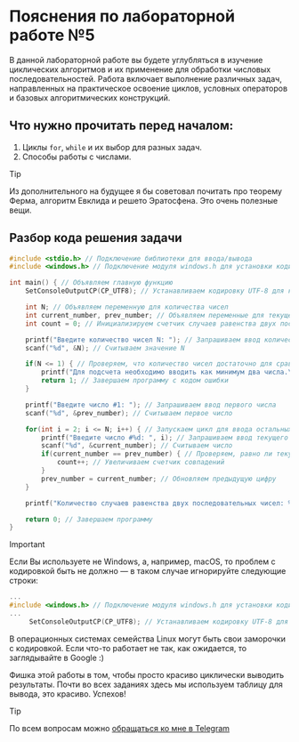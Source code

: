 # Пояснения по лабораторной работе №5

В данной лабораторной работе вы будете углубляться в изучение циклических алгоритмов и их применение для обработки числовых последовательностей. Работа включает выполнение различных задач, направленных на практическое освоение циклов, условных операторов и базовых алгоритмических конструкций.

## Что нужно прочитать перед началом:
1. Циклы ```for```, ```while``` и их выбор для разных задач.
2. Способы работы с числами.

> [!TIP]
> Из дополнительного на будущее я бы советовал почитать про теорему Ферма, алгоритм Евклида и решето Эратосфена. Это очень полезные вещи.

## Разбор кода решения задачи

```c
#include <stdio.h> // Подключение библиотеки для ввода/вывода
#include <windows.h> // Подключение модуля windows.h для установки кодировки вывода

int main() { // Объявляем главную функцию
    SetConsoleOutputCP(CP_UTF8); // Устанавливаем кодировку UTF-8 для корректного отображения русских символов

    int N; // Объявляем переменную для количества чисел
    int current_number, prev_number; // Объявляем переменные для текущего и предыдущего числа
    int count = 0; // Инициализируем счетчик случаев равенства двух последовательных чисел

    printf("Введите количество чисел N: "); // Запрашиваем ввод количества чисел
    scanf("%d", &N); // Считываем значение N

    if(N <= 1) { // Проверяем, что количество чисел достаточно для сравнения
        printf("Для подсчета необходимо вводить как минимум два числа.\n"); // Выводим сообщение
        return 1; // Завершаем программу с кодом ошибки
    }

    printf("Введите число #1: "); // Запрашиваем ввод первого числа
    scanf("%d", &prev_number); // Считываем первое число

    for(int i = 2; i <= N; i++) { // Запускаем цикл для ввода остальных чисел
        printf("Введите число #%d: ", i); // Запрашиваем ввод текущего числа
        scanf("%d", &current_number); // Считываем число
        if(current_number == prev_number) { // Проверяем, равно ли текущее число предыдущему
            count++; // Увеличиваем счетчик совпадений
        }
        prev_number = current_number; // Обновляем предыдущую цифру
    }

    printf("Количество случаев равенства двух последовательных чисел: %d\n", count); // Выводим результат подсчета

    return 0; // Завершаем программу
}
```

> [!IMPORTANT]
> Если Вы используете не Windows, а, например, macOS, то проблем с кодировкой быть не должно — в таком случае игнорируйте следующие строки:
> ```c
> ...
> #include <windows.h> // Подключение модуля windows.h для установки кодировки вывода
> ...
>      SetConsoleOutputCP(CP_UTF8); // Устанавливаем кодировку UTF-8 для вывода в консоли русских символов: иначе будут иероглифы
> ```
>
> В операционных системах семейства Linux могут быть свои заморочки с кодировкой. Если что-то работает не так, как ожидается, то заглядывайте в Google :)

Фишка этой работы в том, чтобы просто красиво циклически выводить результаты. Почти во всех заданиях здесь мы используем таблицу для вывода, это красиво. Успехов!

> [!TIP]
> По всем вопросам можно [обращаться ко мне в Telegram](https://t.me/plunkzy)